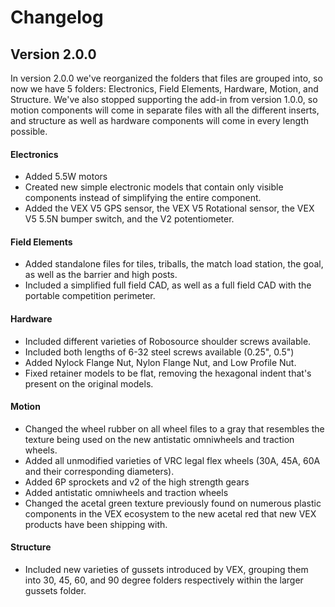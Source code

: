 # Changelog
## Version 2.0.0

In version 2.0.0 we've reorganized the folders that files are grouped into, so now we have 5 folders: Electronics, Field Elements, Hardware, Motion, and Structure. We've also stopped supporting the add-in from version 1.0.0, so motion components will come in separate files with all the different inserts, and structure as well as hardware components will come in every length possible. 
#### Electronics
- Added 5.5W motors
- Created new simple electronic models that contain only visible components instead of simplifying the entire component.
- Added the VEX V5 GPS sensor, the VEX V5 Rotational sensor, the VEX V5 5.5N bumper switch, and the V2 potentiometer. 
#### Field Elements
- Added standalone files for tiles, triballs, the match load station, the goal, as well as the barrier and high posts.
- Included a simplified full field CAD, as well as a full field CAD with the portable competition perimeter. 
#### Hardware
- Included different varieties of Robosource shoulder screws available.
- Included both lengths of 6-32 steel screws available (0.25", 0.5")
- Added Nylock Flange Nut, Nylon Flange Nut, and Low Profile Nut.
- Fixed retainer models to be flat, removing the hexagonal indent that's present on the original models. 
#### Motion
- Changed the wheel rubber on all wheel files to a gray that resembles the texture being used on the new antistatic omniwheels and traction wheels. 
- Added all unmodified varieties of VRC legal flex wheels (30A, 45A, 60A and their corresponding diameters). 
- Added 6P sprockets and v2 of the high strength gears
- Added antistatic omniwheels and traction wheels
- Changed the acetal green texture previously found on numerous plastic components in the VEX ecosystem to the new acetal red that new VEX products have been shipping with.
#### Structure
- Included new varieties of gussets introduced by VEX, grouping them into 30, 45, 60, and 90 degree folders respectively within the larger gussets folder. 
